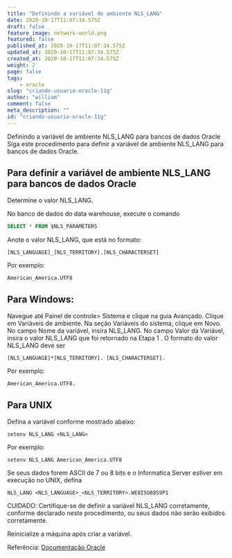 ```yaml
---
title: "Definindo a variável de ambiente NLS_LANG"
date: 2020-10-17T11:07:34.575Z
draft: false
feature_image: network-world.png
featured: false
published_at: 2020-10-17T11:07:34.575Z
updated_at: 2020-10-17T11:07:34.575Z
created_at: 2020-10-17T11:07:34.575Z
weight: 2
page: false
tags:
    - oracle
slug: "criando-usuario-oracle-11g"
author: "william"
comment: false
meta_description: ""
id: "criando-usuario-oracle-11g"
---
```


Definindo a variável de ambiente NLS_LANG para bancos de dados Oracle
Siga este procedimento para definir a variável de ambiente NLS_LANG para bancos de dados Oracle.

## Para definir a variável de ambiente NLS_LANG para bancos de dados Oracle

Determine o valor NLS_LANG.

No banco de dados do data warehouse, execute o comando

```sql
SELECT * FROM $NLS_PARAMETERS
```

Anote o valor NLS_LANG, que está no formato:

```
[NLS_LANGUAGE]_[NLS_TERRITORY].[NLS_CHARACTERSET]
```

Por exemplo:

```
American_America.UTF8
```

## Para Windows:

Navegue até Painel de controle> Sistema e clique na guia Avançado. Clique em Variáveis ​​de ambiente.
Na seção Variáveis ​​do sistema, clique em Novo.
No campo Nome da variável, insira NLS_LANG.
No campo Valor da Variável, insira o valor NLS_LANG que foi retornado na Etapa 1 .
O formato do valor NLS_LANG deve ser

```
[NLS_LANGUAGE]*[NLS_TERRITORY]. [NLS_CHARACTERSET].
```

Por exemplo:

```
American_America.UTF8.
```

## Para UNIX

Defina a variável conforme mostrado abaixo:

```
setenv NLS_LANG <NLS_LANG>
```

Por exemplo:

```
setenv NLS_LANG American_America.UTF8
```

Se seus dados forem ASCII de 7 ou 8 bits e o Informatica Server estiver em execução no UNIX, defina

```
NLS_LANG <NLS_LANGUAGE>_<NLS_TERRITORY>.WE8ISO8859P1
```

CUIDADO: Certifique-se de definir a variável NLS_LANG corretamente, conforme declarado neste procedimento, ou seus dados não serão exibidos corretamente.

Reinicialize a máquina após criar a variável.

Referência: [Documentação Oracle](https://docs.oracle.com/cd/E12102_01/books/AnyInstAdm784/AnyInstAdmPreInstall18.html#wp1043751)
